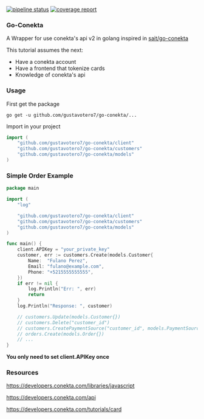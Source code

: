 

[![pipeline status](https://gitlab.com/gustavotero7/go-conekta/badges/feature/setup-ci/pipeline.svg)](https://gitlab.com/gustavotero7/go-conekta/commits/feature/setup-ci) [![coverage report](https://gitlab.com/gustavotero7/go-conekta/badges/feature/setup-ci/coverage.svg)](https://gitlab.com/gustavotero7/go-conekta/commits/feature/setup-ci)

### Go-Conekta
A Wrapper for use conekta's api v2 in golang inspired in [sait/go-conekta](https://github.com/sait/go-conekta)

This tutorial assumes the next:

* Have a conekta account
* Have a frontend that tokenize cards
* Knowledge of conekta's api

### Usage

First get the package

```
go get -u github.com/gustavotero7/go-conekta/...
```

Import in your project

```go
import (
    "github.com/gustavotero7/go-conekta/client"
	"github.com/gustavotero7/go-conekta/customers"
	"github.com/gustavotero7/go-conekta/models"
)
```

### Simple Order Example

```go
package main

import (
	"log"

	"github.com/gustavotero7/go-conekta/client"
	"github.com/gustavotero7/go-conekta/customers"
	"github.com/gustavotero7/go-conekta/models"
)

func main() {
	client.APIKey = "your_private_key"
	customer, err := customers.Create(models.Customer{
		Name:  "Fulano Perez",
		Email: "fulano@example.com",
		Phone: "+5215555555555",
	})
	if err != nil {
		log.Println("Err: ", err)
		return
	}
	log.Println("Response: ", customer)

	// customers.Update(models.Customer{})
	// customers.Delete("customer_id")
	// customers.CreatePaymentSource("customer_id", models.PaymentSource{})
	// orders.Create(models.Order{})
	// ...
}
```
**You only need to set client.APIKey once**

### Resources

https://developers.conekta.com/libraries/javascript

https://developers.conekta.com/api

https://developers.conekta.com/tutorials/card
